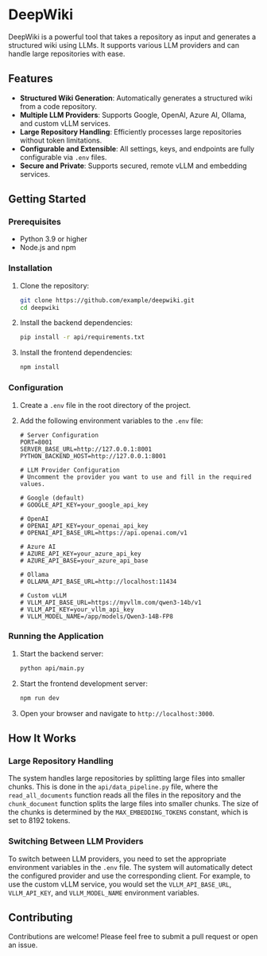 # DeepWiki

DeepWiki is a powerful tool that takes a repository as input and generates a structured wiki using LLMs. It supports various LLM providers and can handle large repositories with ease.

## Features

*   **Structured Wiki Generation**: Automatically generates a structured wiki from a code repository.
*   **Multiple LLM Providers**: Supports Google, OpenAI, Azure AI, Ollama, and custom vLLM services.
*   **Large Repository Handling**: Efficiently processes large repositories without token limitations.
*   **Configurable and Extensible**: All settings, keys, and endpoints are fully configurable via `.env` files.
*   **Secure and Private**: Supports secured, remote vLLM and embedding services.

## Getting Started

### Prerequisites

*   Python 3.9 or higher
*   Node.js and npm

### Installation

1.  Clone the repository:
    ```bash
    git clone https://github.com/example/deepwiki.git
    cd deepwiki
    ```
2.  Install the backend dependencies:
    ```bash
    pip install -r api/requirements.txt
    ```
3.  Install the frontend dependencies:
    ```bash
    npm install
    ```

### Configuration

1.  Create a `.env` file in the root directory of the project.
2.  Add the following environment variables to the `.env` file:

    ```env
    # Server Configuration
    PORT=8001
    SERVER_BASE_URL=http://127.0.0.1:8001
    PYTHON_BACKEND_HOST=http://127.0.0.1:8001

    # LLM Provider Configuration
    # Uncomment the provider you want to use and fill in the required values.

    # Google (default)
    # GOOGLE_API_KEY=your_google_api_key

    # OpenAI
    # OPENAI_API_KEY=your_openai_api_key
    # OPENAI_API_BASE_URL=https://api.openai.com/v1

    # Azure AI
    # AZURE_API_KEY=your_azure_api_key
    # AZURE_API_BASE=your_azure_api_base

    # Ollama
    # OLLAMA_API_BASE_URL=http://localhost:11434

    # Custom vLLM
    # VLLM_API_BASE_URL=https://myvllm.com/qwen3-14b/v1
    # VLLM_API_KEY=your_vllm_api_key
    # VLLM_MODEL_NAME=/app/models/Qwen3-14B-FP8
    ```

### Running the Application

1.  Start the backend server:
    ```bash
    python api/main.py
    ```
2.  Start the frontend development server:
    ```bash
    npm run dev
    ```
3.  Open your browser and navigate to `http://localhost:3000`.

## How It Works

### Large Repository Handling

The system handles large repositories by splitting large files into smaller chunks. This is done in the `api/data_pipeline.py` file, where the `read_all_documents` function reads all the files in the repository and the `chunk_document` function splits the large files into smaller chunks. The size of the chunks is determined by the `MAX_EMBEDDING_TOKENS` constant, which is set to 8192 tokens.

### Switching Between LLM Providers

To switch between LLM providers, you need to set the appropriate environment variables in the `.env` file. The system will automatically detect the configured provider and use the corresponding client. For example, to use the custom vLLM service, you would set the `VLLM_API_BASE_URL`, `VLLM_API_KEY`, and `VLLM_MODEL_NAME` environment variables.

## Contributing

Contributions are welcome! Please feel free to submit a pull request or open an issue.
